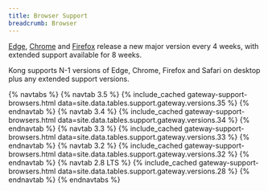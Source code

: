 ```yaml
---
title: Browser Support
breadcrumb: Browser
---
```


[Edge](https://blogs.windows.com/msedgedev/2021/07/15/opt-in-extended-stable-release-cycle/), [Chrome](https://www.chromium.org/chrome-release-channels/) and [Firefox](https://support.mozilla.org/en-US/kb/switch-to-firefox-extended-support-release-esr) release a new major version every 4 weeks, with extended support available for 8 weeks.

Kong supports N-1 versions of Edge, Chrome, Firefox and Safari on desktop plus any extended support versions.

{% navtabs %}
  {% navtab 3.5 %}
    {% include_cached gateway-support-browsers.html data=site.data.tables.support.gateway.versions.35 %}
  {% endnavtab %}
  {% navtab 3.4 %}
    {% include_cached gateway-support-browsers.html data=site.data.tables.support.gateway.versions.34 %}
  {% endnavtab %}
  {% navtab 3.3 %}
    {% include_cached gateway-support-browsers.html data=site.data.tables.support.gateway.versions.33 %}
  {% endnavtab %}
  {% navtab 3.2 %}
    {% include_cached gateway-support-browsers.html data=site.data.tables.support.gateway.versions.32 %}
  {% endnavtab %}
  {% navtab 2.8 LTS %}
    {% include_cached gateway-support-browsers.html data=site.data.tables.support.gateway.versions.28 %}
  {% endnavtab %}
{% endnavtabs %}
